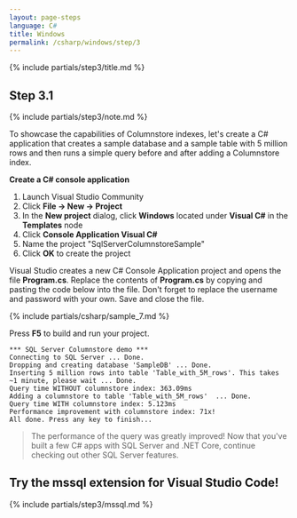 ```yaml
---
layout: page-steps
language: C#
title: Windows
permalink: /csharp/windows/step/3
---
```


{% include partials/step3/title.md %}

## Step 3.1
{% include partials/step3/note.md %}

To showcase the capabilities of Columnstore indexes, let's create a C# application that creates a sample database and a sample table with 5 million rows and then runs a simple query before and after adding a Columnstore index.

**Create a C# console application** 
1. Launch Visual Studio Community 
1. Click **File -> New -> Project** 
1. In the **New project** dialog, click **Windows** located under **Visual C#** in the **Templates** node 
1. Click **Console Application Visual C#** 
1. Name the project "SqlServerColumnstoreSample" 
1. Click **OK** to create the project

Visual Studio creates a new C# Console Application project and opens the file **Program.cs**. Replace the contents of **Program.cs** by copying and pasting the code below into the file. Don't forget to replace the username and password with your own. Save and close the file.

{% include partials/csharp/sample_7.md %}

Press **F5** to build and run your project.

```results
*** SQL Server Columnstore demo ***
Connecting to SQL Server ... Done.
Dropping and creating database 'SampleDB' ... Done.
Inserting 5 million rows into table 'Table_with_5M_rows'. This takes ~1 minute, please wait ... Done.
Query time WITHOUT columnstore index: 363.09ms
Adding a columnstore to table 'Table_with_5M_rows'  ... Done.
Query time WITH columnstore index: 5.123ms
Performance improvement with columnstore index: 71x!
All done. Press any key to finish...
```
> The performance of the query was greatly improved! 
Now that you've built a few C# apps with SQL Server and .NET Core, continue checking out other SQL Server features.

## Try the mssql extension for Visual Studio Code!
{% include partials/step3/mssql.md %}